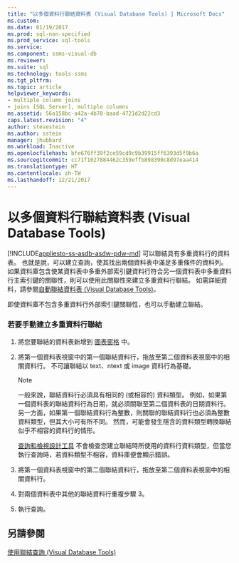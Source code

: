 ```yaml
---
title: "以多個資料行聯結資料表 (Visual Database Tools) | Microsoft Docs"
ms.custom: 
ms.date: 01/19/2017
ms.prod: sql-non-specified
ms.prod_service: sql-tools
ms.service: 
ms.component: ssms-visual-db
ms.reviewer: 
ms.suite: sql
ms.technology: tools-ssms
ms.tgt_pltfrm: 
ms.topic: article
helpviewer_keywords:
- multiple column joins
- joins [SQL Server], multiple columns
ms.assetid: 56a158bc-a42a-4b78-baad-4721d2d22cd3
caps.latest.revision: "4"
author: stevestein
ms.author: sstein
manager: jhubbard
ms.workload: Inactive
ms.openlocfilehash: bfe676ff39f2ce59cd9c9b39915ff6393d5f9b6a
ms.sourcegitcommit: cc71f1027884462c359effb898390c8d97eaa414
ms.translationtype: HT
ms.contentlocale: zh-TW
ms.lasthandoff: 12/21/2017
---
```

# <a name="join-tables-on-multiple-columns-visual-database-tools"></a>以多個資料行聯結資料表 (Visual Database Tools)
[!INCLUDE[appliesto-ss-asdb-asdw-pdw-md](../../includes/appliesto-ss-asdb-asdw-pdw-md.md)] 可以聯結具有多重資料行的資料表。 也就是說，可以建立查詢，使其找出兩個資料表中滿足多重條件的資料列。 如果資料庫包含使某資料表中多重外部索引鍵資料行符合另一個資料表中多重資料行主索引鍵的關聯性，則可以使用此關聯性來建立多重資料行聯結。 如需詳細資料，請參閱[自動聯結資料表 &#40;Visual Database Tools&#41;](../../ssms/visual-db-tools/join-tables-automatically-visual-database-tools.md)。  
  
即使資料庫不包含多重資料行外部索引鍵關聯性，也可以手動建立聯結。  
  
### <a name="to-manually-create-a-multicolumn-join"></a>若要手動建立多重資料行聯結  
  
1.  將您要聯結的資料表新增到 [圖表窗格](../../ssms/visual-db-tools/diagram-pane-visual-database-tools.md) 中。  
  
2.  將第一個資料表視窗中的第一個聯結資料行，拖放至第二個資料表視窗中的相關資料行。 不可讓聯結以 text、ntext 或 image 資料行為基礎。  
  
    > [!NOTE]  
    > 一般來說，聯結資料行必須具有相同的 (或相容的) 資料類型。 例如，如果第一個資料表的聯結資料行為日期，就必須關聯至第二個資料表的日期資料行。 另一方面，如果第一個聯結資料行為整數，則關聯的聯結資料行也必須為整數資料類型，但其大小可有所不同。 然而，可能會發生隱含的資料類型轉換聯結似乎不相容的資料行的情形。  
    >   
    > [查詢和檢視設計工具](../../ssms/visual-db-tools/query-and-view-designer-tools-visual-database-tools.md) 不會檢查您建立聯結時所使用的資料行資料類型，但當您執行查詢時，若資料類型不相容，資料庫便會顯示錯誤。  
  
3.  將第一個資料表視窗中的第二個聯結資料行，拖放至第二個資料表視窗中的相關資料行。  
  
4.  對兩個資料表中其他的聯結資料行重複步驟 3。  
  
5.  執行查詢。  
  
## <a name="see-also"></a>另請參閱  
[使用聯結查詢 &#40;Visual Database Tools&#41;](../../ssms/visual-db-tools/query-with-joins-visual-database-tools.md)  
  
